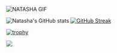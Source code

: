 
![NATASHA GIF](https://github.com/nsiramarco/nsiramarco/blob/main/nsbanner.gif)

![Natasha's GitHub stats](https://github-readme-stats.vercel.app/api?username=nsiramarco&show_icons=true&theme=shades-of-purple)
[![GitHub Streak](http://github-readme-streak-stats.herokuapp.com?user=nsiramarco&theme=nightowl&hide_border=true&exclude_days=Sun%2CSat)](https://git.io/streak-stats)

[![trophy](https://github-profile-trophy.vercel.app/?username=nsiramarco&theme=dark_dimmed&row=2&column=4)](https://github.com/nsiramarco/github-profile-trophy)

![](https://komarev.com/ghpvc/?username=nsiramarco)


<!--
**nsiramarco/nsiramarco** is a ✨ _special_ ✨ repository because its `README.md` (this file) appears on your GitHub profile.

Here are some ideas to get you started:

- 🔭 I’m currently working on ...
- 🌱 I’m currently learning ...
- 👯 I’m looking to collaborate on ...
- 🤔 I’m looking for help with ...
- 💬 Ask me about ...
- 📫 How to reach me: ...
- 😄 Pronouns: ...
- ⚡ Fun fact: ...
-->
